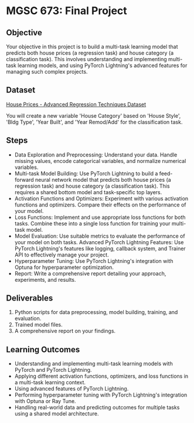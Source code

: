 # MGSC 673: Final Project

## Objective

Your objective in this project is to build a multi-task learning model that predicts both house prices (a regression task) and house category (a classification task). This  involves understanding and implementing multi-task learning models, and using PyTorch Lightning's advanced features for managing such complex projects.

## Dataset

[House Prices - Advanced Regression Techniques Dataset](https://www.kaggle.com/c/house-prices-advanced-regression-techniques)

You will create a new variable 'House Category' based on 'House Style', 'Bldg Type', 'Year Built', and 'Year Remod/Add' for the classification task.

## Steps

- Data Exploration and Preprocessing: Understand your data. Handle missing values, encode categorical variables, and normalize numerical variables.
- Multi-task Model Building: Use PyTorch Lightning to build a feed-forward neural network model that predicts both house prices (a regression task) and house category (a classification task). This requires a shared bottom model and task-specific top layers.
- Activation Functions and Optimizers: Experiment with various activation functions and optimizers. Compare their effects on the performance of your model.
- Loss Functions: Implement and use appropriate loss functions for both tasks. Combine these into a single loss function for training your multi-task model.
- Model Evaluation: Use suitable metrics to evaluate the performance of your model on both tasks.
Advanced PyTorch Lightning Features: Use PyTorch Lightning's features like logging, callback system, and Trainer API to effectively manage your project.
- Hyperparameter Tuning: Use PyTorch Lightning's integration with Optuna for hyperparameter optimization.
- Report: Write a comprehensive report detailing your approach, experiments, and results.

## Deliverables

1. Python scripts for data preprocessing, model building, training, and evaluation.
2. Trained model files.
3. A comprehensive report on your findings.

## Learning Outcomes

- Understanding and implementing multi-task learning models with PyTorch and PyTorch Lightning.
- Applying different activation functions, optimizers, and loss functions in a multi-task learning context.
- Using advanced features of PyTorch Lightning.
- Performing hyperparameter tuning with PyTorch Lightning's integration with Optuna or Ray Tune.
- Handling real-world data and predicting outcomes for multiple tasks using a shared model architecture.
